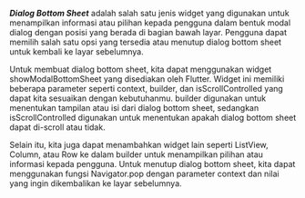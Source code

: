 **_Dialog Bottom Sheet_** adalah salah satu jenis widget yang digunakan untuk menampilkan informasi atau pilihan kepada pengguna dalam bentuk modal dialog dengan posisi yang berada di bagian bawah layar. Pengguna dapat memilih salah satu opsi yang tersedia atau menutup dialog bottom sheet untuk kembali ke layar sebelumnya.

Untuk membuat dialog bottom sheet, kita dapat menggunakan widget showModalBottomSheet yang disediakan oleh Flutter. Widget ini memiliki beberapa parameter seperti context, builder, dan isScrollControlled yang dapat kita sesuaikan dengan kebutuhanmu. builder digunakan untuk menentukan tampilan atau isi dari dialog bottom sheet, sedangkan isScrollControlled digunakan untuk menentukan apakah dialog bottom sheet dapat di-scroll atau tidak.

Selain itu, kita juga dapat menambahkan widget lain seperti ListView, Column, atau Row ke dalam builder untuk menampilkan pilihan atau informasi kepada pengguna. Untuk menutup dialog bottom sheet, kita dapat menggunakan fungsi Navigator.pop dengan parameter context dan nilai yang ingin dikembalikan ke layar sebelumnya.
